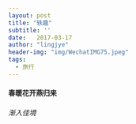 ```yaml
---
layout: post
title: "轶趣"
subtitle: ''
date:	2017-03-17
author: "lingjye"
header-img: "img/WechatIMG75.jpeg"
tags:
  - 旅行
---
```


#### 春暖花开燕归来

###### 渐入佳境
